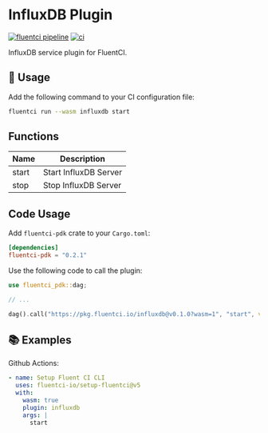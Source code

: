 # InfluxDB Plugin

[![fluentci pipeline](https://shield.fluentci.io/x/influxdb)](https://pkg.fluentci.io/influxdb)
[![ci](https://github.com/fluentci-io/services/actions/workflows/influxdb.yml/badge.svg)](https://github.com/fluentci-io/services/actions/workflows/influxdb.yml)

InfluxDB service plugin for FluentCI.

## 🚀 Usage

Add the following command to your CI configuration file:

```bash
fluentci run --wasm influxdb start
```

## Functions

| Name   | Description                                 |
| ------ | --------------------------------------------|
| start  | Start InfluxDB Server                       |
| stop   | Stop InfluxDB Server                        |

## Code Usage

Add `fluentci-pdk` crate to your `Cargo.toml`:

```toml
[dependencies]
fluentci-pdk = "0.2.1"
```

Use the following code to call the plugin:

```rust
use fluentci_pdk::dag;

// ...

dag().call("https://pkg.fluentci.io/influxdb@v0.1.0?wasm=1", "start", vec![])?;
```

## 📚 Examples

Github Actions:

```yaml
- name: Setup Fluent CI CLI
  uses: fluentci-io/setup-fluentci@v5
  with:
    wasm: true
    plugin: influxdb
    args: |
      start
```
